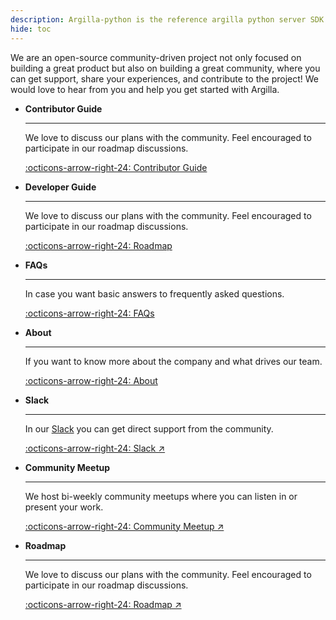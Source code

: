 ```yaml
---
description: Argilla-python is the reference argilla python server SDK.
hide: toc
---
```


We are an open-source community-driven project not only focused on building a great product but also on building a great community, where you can get support, share your experiences, and contribute to the project! We would love to hear from you and help you get started with Argilla.

<div class="grid cards" markdown>

-   __Contributor Guide__

    ---

    We love to discuss our plans with the community. Feel encouraged to participate in our roadmap discussions.

    [:octicons-arrow-right-24: Contributor Guide](./contributor)

-   __Developer Guide__

    ---

    We love to discuss our plans with the community. Feel encouraged to participate in our roadmap discussions.

    [:octicons-arrow-right-24: Roadmap](./developer)

-   __FAQs__

    ---

    In case you want basic answers to frequently asked questions.

    [:octicons-arrow-right-24: FAQs](./faq)

-   __About__

    ---

    If you want to know more about the company and what drives our team.

    [:octicons-arrow-right-24: About](./about)

-   __Slack__

    ---

    In our [Slack]() you can get direct support from the community.


    [:octicons-arrow-right-24: Slack ↗](https://join.slack.com/t/rubrixworkspace/shared_invite/zt-whigkyjn-a3IUJLD7gDbTZ0rKlvcJ5g)

-   __Community Meetup__

    ---

    We host bi-weekly community meetups where you can listen in or present your work.

    [:octicons-arrow-right-24: Community Meetup ↗](https://lu.ma/argilla-event-calendar)

-   __Roadmap__

    ---

    We love to discuss our plans with the community. Feel encouraged to participate in our roadmap discussions.

    [:octicons-arrow-right-24: Roadmap ↗](https://github.com/orgs/argilla-io/projects/10/views/1)

</div>